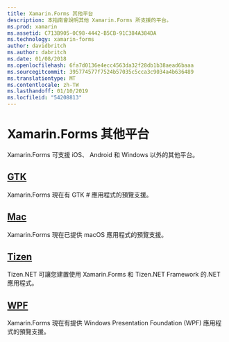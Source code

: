 ```yaml
---
title: Xamarin.Forms 其他平台
description: 本指南會說明其他 Xamarin.Forms 所支援的平台。
ms.prod: xamarin
ms.assetid: C713B905-0C98-4442-B5CB-91C384A384DA
ms.technology: xamarin-forms
author: davidbritch
ms.author: dabritch
ms.date: 01/08/2018
ms.openlocfilehash: 6fa7d0136e4ecc4563da32f28db1b38aead6baaa
ms.sourcegitcommit: 395774577f7524b57035c5cca3c9034a4b636489
ms.translationtype: MT
ms.contentlocale: zh-TW
ms.lasthandoff: 01/10/2019
ms.locfileid: "54208813"
---
```

# <a name="xamarinforms-other-platforms"></a>Xamarin.Forms 其他平台

Xamarin.Forms 可支援 iOS、 Android 和 Windows 以外的其他平台。

## <a name="gtkgtkmd"></a>[GTK](gtk.md)

Xamarin.Forms 現在有 GTK # 應用程式的預覽支援。

## <a name="macmacmd"></a>[Mac](mac.md)

Xamarin.Forms 現在已提供 macOS 應用程式的預覽支援。

## <a name="tizentizenmd"></a>[Tizen](tizen.md)

Tizen.NET 可讓您建置使用 Xamarin.Forms 和 Tizen.NET Framework 的.NET 應用程式。

## <a name="wpfwpfmd"></a>[WPF](wpf.md)

Xamarin.Forms 現在有提供 Windows Presentation Foundation (WPF) 應用程式的預覽支援。
